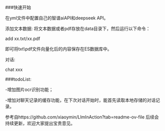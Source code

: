 ###快速开始

在yml文件中配置自己的智谱aiAPI和deepseek API。

添加文本数据:
将文本数据或者pdf存放在data目录下，然后运行以下命令：

add xx.txt/xx.pdf

即可将txt\pdf文件向量化后的内容保存在ES数据库中。

对话:

chat xxx


###todoList:

-增加图片ocr识别功能；

-增加对聊天记录的缓存功能，在下次对话开始时，能首先读取本地存储的对话记录。

参考自https://github.com/xiaoymin/LlmInAction?tab=readme-ov-file
后续会持续更新，欢迎大家提出宝贵意见。


